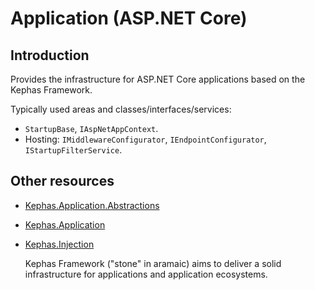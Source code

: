 ﻿# Application (ASP.NET Core)

## Introduction
Provides the infrastructure for ASP.NET Core applications based on the Kephas Framework.

Typically used areas and classes/interfaces/services:
* ```StartupBase```, ```IAspNetAppContext```.
* Hosting: ```IMiddlewareConfigurator```, ```IEndpointConfigurator```, ```IStartupFilterService```.

## Other resources

* [Kephas.Application.Abstractions](https://www.nuget.org/packages/Kephas.Application.Abstractions)
* [Kephas.Application](https://www.nuget.org/packages/Kephas.Application)
* [Kephas.Injection](https://www.nuget.org/packages/Kephas.Injection)


    Kephas Framework ("stone" in aramaic) aims to deliver a solid infrastructure for applications and application ecosystems.
